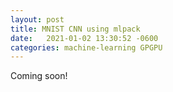 ```yaml
---
layout: post
title: MNIST CNN using mlpack
date:   2021-01-02 13:30:52 -0600
categories: machine-learning GPGPU
---
```


Coming soon! 